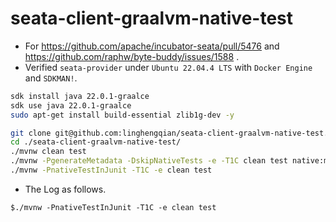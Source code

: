 # seata-client-graalvm-native-test

- For https://github.com/apache/incubator-seata/pull/5476 and https://github.com/raphw/byte-buddy/issues/1588 .
- Verified `seata-provider` under `Ubuntu 22.04.4 LTS` with `Docker Engine` and `SDKMAN!`.
```bash
sdk install java 22.0.1-graalce
sdk use java 22.0.1-graalce
sudo apt-get install build-essential zlib1g-dev -y

git clone git@github.com:linghengqian/seata-client-graalvm-native-test.git
cd ./seata-client-graalvm-native-test/
./mvnw clean test
./mvnw -PgenerateMetadata -DskipNativeTests -e -T1C clean test native:metadata-copy
./mvnw -PnativeTestInJunit -T1C -e clean test
```

- The Log as follows.
```shell
$./mvnw -PnativeTestInJunit -T1C -e clean test
```